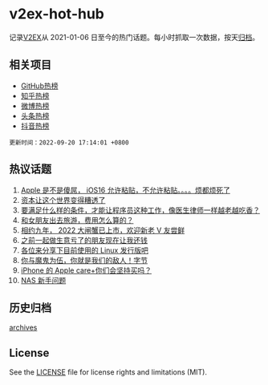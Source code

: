 # v2ex-hot-hub

 记录[V2EX](https://www.v2ex.com/)从 2021-01-06 日至今的热门话题。每小时抓取一次数据，按天[归档](archives)。
 
 ## 相关项目

- [GitHub热榜](https://github.com/snaildev/github-hot-hub)
- [知乎热榜](https://github.com/snaildev/zhihu-hot-hub)
- [微博热榜](https://github.com/snaildev/weibo-hot-hub)
- [头条热榜](https://github.com/snaildev/toutiao-hot-hub)
- [抖音热榜](https://github.com/snaildev/douyin-hot-hub)


 `更新时间：2022-09-20 17:14:01 +0800`

## 热议话题

1. [Apple 是不是傻屌， iOS16 允许粘贴，不允许粘贴。。。。烦都烦死了](https://www.v2ex.com/t/881363)
1. [资本让这个世界变得糟透了](https://www.v2ex.com/t/881410)
1. [要满足什么样的条件，才能让程序员这种工作，像医生律师一样越老越吃香？](https://www.v2ex.com/t/881426)
1. [和女朋友出去旅游，费用怎么算的？](https://www.v2ex.com/t/881409)
1. [相约九年， 2022 大闸蟹已上市，欢迎新老 V 友尝鲜](https://www.v2ex.com/t/881455)
1. [之前一起做生意亏了的朋友现在让我还钱](https://www.v2ex.com/t/881449)
1. [各位来分享下目前使用的 Linux 发行版吧](https://www.v2ex.com/t/881571)
1. [你与魔鬼为伍，你就是我们的敌人！字节](https://www.v2ex.com/t/881483)
1. [iPhone 的 Apple care+你们会坚持买吗？](https://www.v2ex.com/t/881417)
1. [NAS 新手问题](https://www.v2ex.com/t/881382)

## 历史归档

[archives](archives)

## License

See the [LICENSE](LICENSE) file for license rights and limitations (MIT).
